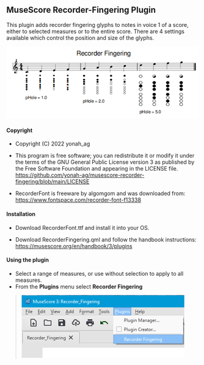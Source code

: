 ## MuseScore Recorder-Fingering Plugin

This plugin adds recorder fingering glyphs to notes in voice 1 of a score, either to selected measures or to the entire score. There are 4 settings available which control the position and size of the glyphs.

![01](https://github.com/yonah-ag/musescore-recorder-fingering/blob/main/images/Recorder01-Score.png)

#### Copyright

+ Copyright (C) 2022 yonah_ag

+ This program is free software; you can redistribute it or modify it under
the terms of the GNU General Public License version 3 as published by the
Free Software Foundation and appearing in the LICENSE file.  
https://github.com/yonah-ag/musescore-recorder-fingering/blob/main/LICENSE

+ RecorderFont is freeware by algomgom and was downloaded from:
https://www.fontspace.com/recorder-font-f13338

#### Installation

+ Download RecorderFont.ttf and install it into your OS.

+ Download RecorderFingering.qml and follow the handbook instructions:
  https://musescore.org/en/handbook/3/plugins

#### Using the plugin

+ Select a range of measures, or use without selection to apply to all measures.
+ From the **Plugins** menu select **Recorder Fingering**
 
> ![02](https://github.com/yonah-ag/musescore-recorder-fingering/blob/main/images/Recorder02-Run.png)
